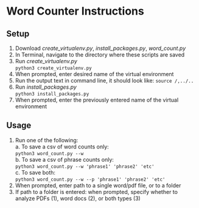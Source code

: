 # Word Counter Instructions

## Setup

1. Download *create_virtualenv.py*, *install_packages.py*, *word_count.py*
2. In Terminal, navigate to the directory where these scripts are saved
3. Run *create_virtualenv.py*\
`python3 create_virtualenv.py`
5. When prompted, enter desired name of the virtual environment
6. Run the output text in command line, it should look like: `source /,../..`
7. Run *install_packages.py*\
`python3 install_packages.py`
9. When prompted, enter the previously entered name of the virtual environment

## Usage
1. Run one of the following:\
a. To save a csv of word counts only:\
`python3 word_count.py --w`\
b. To save a csv of phrase counts only:\
`python3 word_count.py --w 'phrase1' 'phrase2' 'etc'`\
c. To save both:\
`python3 word_count.py --w --p 'phrase1' 'phrase2' 'etc'`
2. When prompted, enter path to a single word/pdf file, or to a folder
3. If path to a folder is entered: when prompted, specify whether to analyze PDFs (1), word docs (2), or both types (3)




